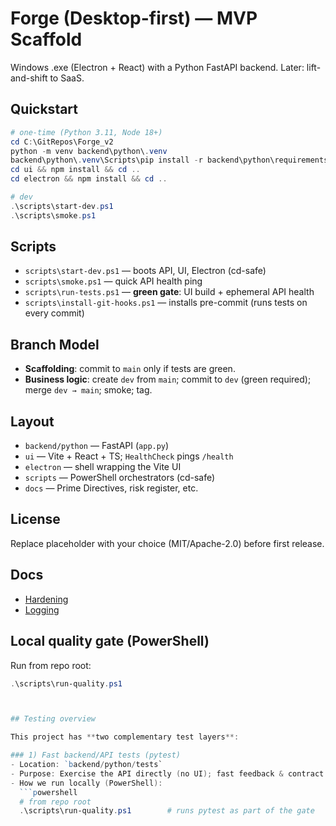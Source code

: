 # Forge (Desktop-first) — MVP Scaffold

Windows .exe (Electron + React) with a Python FastAPI backend. Later: lift-and-shift to SaaS.

## Quickstart
```powershell
# one-time (Python 3.11, Node 18+)
cd C:\GitRepos\Forge_v2
python -m venv backend\python\.venv
backend\python\.venv\Scripts\pip install -r backend\python\requirements.txt
cd ui && npm install && cd ..
cd electron && npm install && cd ..

# dev
.\scripts\start-dev.ps1
.\scripts\smoke.ps1
```

## Scripts
- `scripts\start-dev.ps1` — boots API, UI, Electron (cd-safe)
- `scripts\smoke.ps1` — quick API health ping
- `scripts\run-tests.ps1` — **green gate**: UI build + ephemeral API health
- `scripts\install-git-hooks.ps1` — installs pre-commit (runs tests on every commit)

## Branch Model
- **Scaffolding**: commit to `main` only if tests are green.
- **Business logic**: create `dev` from `main`; commit to `dev` (green required); merge `dev → main`; smoke; tag.

## Layout
- `backend/python` — FastAPI (`app.py`)
- `ui` — Vite + React + TS; `HealthCheck` pings `/health`
- `electron` — shell wrapping the Vite UI
- `scripts` — PowerShell orchestrators (cd-safe)
- `docs` — Prime Directives, risk register, etc.

## License
Replace placeholder with your choice (MIT/Apache-2.0) before first release.

## Docs
- [Hardening](docs/HARDENING.md)
- [Logging](docs/LOGGING.md)

## Local quality gate (PowerShell)

Run from repo root:

```powershell
.\scripts\run-quality.ps1



## Testing overview

This project has **two complementary test layers**:

### 1) Fast backend/API tests (pytest)
- Location: `backend/python/tests`
- Purpose: Exercise the API directly (no UI); fast feedback & contract checks.
- How we run locally (PowerShell):
  ```powershell
  # from repo root
  .\scripts\run-quality.ps1        # runs pytest as part of the gate
